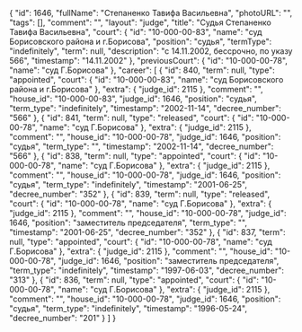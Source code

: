 {
    "id": 1646,
    "fullName": "Степаненко Тавифа Васильевна",
    "photoURL": "",
    "tags": [],
    "comment": "",
    "layout": "judge",
    "title": "Судья Степаненко Тавифа Васильевна",
    "court": {
        "id": "10-000-00-83",
        "name": "суд Борисовского района и г.Борисова",
        "position": "судья",
        "termType": "indefinitely",
        "term": null,
        "description": "c 14.11.2002, бессрочно, по указу 566",
        "timestamp": "14.11.2002"
    },
    "previousCourt": {
        "id": "10-000-00-78",
        "name": "суд Г.Борисова"
    },
    "career": [
        {
            "id": 840,
            "term": null,
            "type": "appointed",
            "court": {
                "id": "10-000-00-83",
                "name": "суд Борисовского района и г.Борисова"
            },
            "extra": {
                "judge_id": 2115
            },
            "comment": "",
            "house_id": "10-000-00-83",
            "judge_id": 1646,
            "position": "судья",
            "term_type": "indefinitely",
            "timestamp": "2002-11-14",
            "decree_number": "566"
        },
        {
            "id": 841,
            "term": null,
            "type": "released",
            "court": {
                "id": "10-000-00-78",
                "name": "суд Г.Борисова"
            },
            "extra": {
                "judge_id": 2115
            },
            "comment": "",
            "house_id": "10-000-00-78",
            "judge_id": 1646,
            "position": "судья",
            "term_type": "",
            "timestamp": "2002-11-14",
            "decree_number": "566"
        },
        {
            "id": 838,
            "term": null,
            "type": "appointed",
            "court": {
                "id": "10-000-00-78",
                "name": "суд Г.Борисова"
            },
            "extra": {
                "judge_id": 2115
            },
            "comment": "",
            "house_id": "10-000-00-78",
            "judge_id": 1646,
            "position": "судья",
            "term_type": "indefinitely",
            "timestamp": "2001-06-25",
            "decree_number": "352"
        },
        {
            "id": 839,
            "term": null,
            "type": "released",
            "court": {
                "id": "10-000-00-78",
                "name": "суд Г.Борисова"
            },
            "extra": {
                "judge_id": 2115
            },
            "comment": "",
            "house_id": "10-000-00-78",
            "judge_id": 1646,
            "position": "заместитель председателя",
            "term_type": "",
            "timestamp": "2001-06-25",
            "decree_number": "352"
        },
        {
            "id": 837,
            "term": null,
            "type": "appointed",
            "court": {
                "id": "10-000-00-78",
                "name": "суд Г.Борисова"
            },
            "extra": {
                "judge_id": 2115
            },
            "comment": "",
            "house_id": "10-000-00-78",
            "judge_id": 1646,
            "position": "заместитель председателя",
            "term_type": "indefinitely",
            "timestamp": "1997-06-03",
            "decree_number": "313"
        },
        {
            "id": 836,
            "term": null,
            "type": "appointed",
            "court": {
                "id": "10-000-00-78",
                "name": "суд Г.Борисова"
            },
            "extra": {
                "judge_id": 2115
            },
            "comment": "",
            "house_id": "10-000-00-78",
            "judge_id": 1646,
            "position": "судья",
            "term_type": "indefinitely",
            "timestamp": "1996-05-24",
            "decree_number": "201"
        }
    ]
}